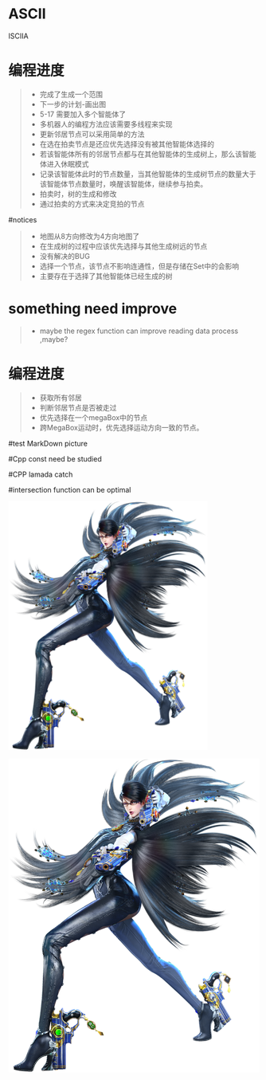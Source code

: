 # ASCII
ISCIIA

# 编程进度

> - 完成了生成一个范围
> - 下一步的计划-画出图
> - 5-17 需要加入多个智能体了
> - 多机器人的编程方法应该需要多线程来实现
> - 更新邻居节点可以采用简单的方法
> - 在选在拍卖节点是还应优先选择没有被其他智能体选择的
> - 若该智能体所有的邻居节点都与在其他智能体的生成树上，那么该智能体进入休眠模式
> - 记录该智能体此时的节点数量，当其他智能体的生成树节点的数量大于该智能体节点数量时，唤醒该智能体，继续参与拍卖。
> - 拍卖时，树的生成和修改
> - 通过拍卖的方式来决定竞拍的节点

#notices
>- 地图从8方向修改为4方向地图了
>- 在生成树的过程中应该优先选择与其他生成树远的节点
>- 没有解决的BUG
>- 选择一个节点，该节点不影响连通性，但是存储在Set中的会影响
>- 主要存在于选择了其他智能体已经生成的树



# something need improve
> - maybe the regex function can improve reading data process ,maybe?


# 编程进度

> - 获取所有邻居
> - 判断邻居节点是否被走过
> - 优先选择在一个megaBox中的节点
> - 跨MegaBox运动时，优先选择运动方向一致的节点。







#test MarkDown picture

#Cpp const need be studied

#CPP lamada catch

#intersection function can be optimal

<img src="https://raw.githubusercontent.com/Tesla2fox/ASCII/master/png/Bayonetta.png" width="400">


![Image text](https://raw.githubusercontent.com/Tesla2fox/ASCII/master/png/Bayonetta.png)
